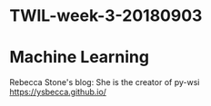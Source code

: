 # TWIL-week-3-20180903

# Machine Learning

Rebecca Stone's blog: She is the creator of py-wsi  
https://ysbecca.github.io/
